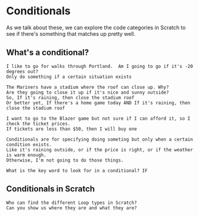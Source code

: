 # Conditionals

As we talk about these, we can explore the code categories in Scratch 
to see if there's something that matches up pretty well. 

## What's a conditional?

    I like to go for walks through Portland.  Am I going to go if it's -20 degrees out?
    Only do something if a certain situation exists

    The Mariners have a stadium where the roof can close up. Why?
    Are they going to close it up if it's nice and sunny outside?
    So, If it's raining, then close the stadium roof 
    Or better yet, If there's a home game today AND If it's raining, then close the stadium roof 

    I want to go to the Blazer game but not sure if I can afford it, so I check the ticket prices. 
    If tickets are less than $50, then I will buy one 

    Conditionals are for specifying doing someting but only when a certain condition exists.  
    Like it's raining outside, or if the price is right, or if the weather is warm enough. 
    Otherwise, I'm not going to do those things.  

    What is the key word to look for in a conditional? IF  

## Conditionals in Scratch
    Who can find the different Loop types in Scratch?
    Can you show us where they are and what they are? 
